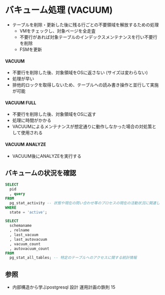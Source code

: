 # バキューム処理 (VACUUM)
- テーブルを削除・更新した後に残る行ごとの不要領域を解放するための処理
  - VMをチェックし、対象ページを全走査
  - 不要行があれば対象テーブルのインデックスメンテナンスを行い不要行を削除
  - FSMを更新

#### VACUUM
- 不要行を削除した後、対象領域をOSに返さない (サイズは変わらない)
- 処理が早い
- 排他的ロックを取得しないため、テーブルへの読み書き操作と並行して実施が可能

#### VACUUM FULL
- 不要行を削除した後、対象領域をOSに返す
- 処理に時間がかかる
- VACUUMによるメンテナンスが想定通りに動作しなかった場合の対処策として使用される

#### VACUUM ANALYZE
- VACUUM後にANALYZEを実行する

## バキュームの状況を確認

```sql
SELECT
  pid
  , query
FROM
  pg_stat_activity -- 状態や現在の問い合わせ等のプロセスの現在の活動状況に関連した情報
WHERE
  state = 'active';
```

```sql
SELECT
  schemaname
  , relname
  , last_vacuum
  , last_autovacuum
  , vacuum_count
  , autovacuum_count
FROM
  pg_stat_all_tables; -- 特定のテーブルへのアクセスに関する統計情報
```

## 参照
- 内部構造から学ぶpostgresql 設計 運用計画の鉄則 15
